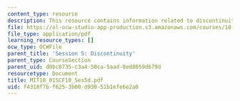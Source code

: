 ```yaml
---
content_type: resource
description: This resource contains information related to discontinuity.
file: https://ol-ocw-studio-app-production.s3.amazonaws.com/courses/18-01sc-single-variable-calculus-fall-2010/f4318f7bf6253b00d93051b1efe6e2a0_MIT18_01SCF10_Ses5d.pdf
file_type: application/pdf
learning_resource_types: []
ocw_type: OCWFile
parent_title: 'Session 5: Discontinuity'
parent_type: CourseSection
parent_uid: d0bc8735-c3a4-50ca-5aad-8ed8059d679d
resourcetype: Document
title: MIT18_01SCF10_Ses5d.pdf
uid: f4318f7b-f625-3b00-d930-51b1efe6e2a0
---
```

